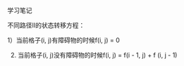 学习笔记

不同路径II的状态转移方程：

1）当前格子(i, j)有障碍物的时候f(i, j) = 0

2) 当前格子(i, j)没有障碍物的时候f(i, j) = f(i - 1, j) + f (i, j - 1)